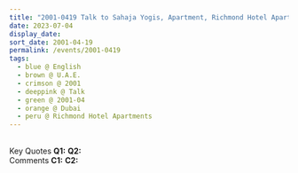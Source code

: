 ```yaml
---
title: "2001-0419 Talk to Sahaja Yogis, Apartment, Richmond Hotel Apartments, Dubai, U.A.E."
date: 2023-07-04
display_date: 
sort_date: 2001-04-19
permalink: /events/2001-0419
tags:
  - blue @ English
  - brown @ U.A.E.
  - crimson @ 2001
  - deeppink @ Talk
  - green @ 2001-04 
  - orange @ Dubai
  - peru @ Richmond Hotel Apartments
---
```


<br>

<wave-list>
  <list-title color="DarkSeaGreen" width="55">Key Quotes</list-title>
  <list-item color="BlanchedAlmond" width="280"><b>Q1:</b> <i></i></list-item>
  <list-item color="Lavender" width="280"><b>Q2:</b> <i></i></list-item>
</wave-list>

<br>

<wave-list>
  <list-title color="DarkSeaGreen" width="55">Comments</list-title>
  <list-item color="BlanchedAlmond" width="280"><b>C1:</b> <i></i></list-item>
  <list-item color="Lavender" width="280"><b>C2:</b> <i></i></list-item>
</wave-list>